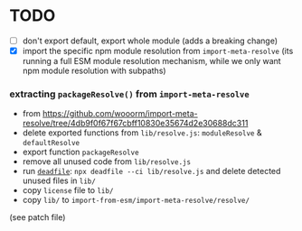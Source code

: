 # TODO

- [ ] don't export default, export whole module (adds a breaking change)
- [x] import the specific npm module resolution from `import-meta-resolve` (its running a full ESM module resolution mechanism, while we only want npm module resolution with subpaths)

### extracting `packageResolve()` from `import-meta-resolve`

- from https://github.com/wooorm/import-meta-resolve/tree/4db9f0f67f67cbff10830e35674d2e30688dc311
- delete exported functions from `lib/resolve.js`: `moduleResolve` & `defaultResolve`
- export function `packageResolve`
- remove all unused code from `lib/resolve.js`
- run [`deadfile`](https://m-izadmehr.github.io/deadfile): `npx deadfile --ci lib/resolve.js` and delete detected unused files in `lib/`
- copy `license` file to `lib/`
- copy `lib/` to `import-from-esm/import-meta-resolve/resolve/`

(see patch file)
